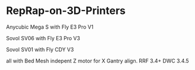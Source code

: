 # RepRap-on-3D-Printers


Anycubic Mega S with Fly E3 Pro V1

Sovol SV06 with Fly E3 Pro V3

Sovol SV01 with Fly CDY V3

all with Bed Mesh indepent Z motor for X Gantry align.
RRF 3.4+
DWC 3.4.5
